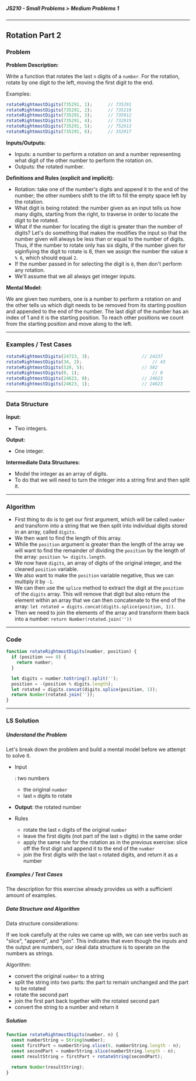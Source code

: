 ##### JS210 - Small Problems > Medium Problems 1

---

## Rotation Part 2

### Problem

**Problem Description:**

Write a function that rotates the last `n` digits of a `number`. For the rotation, rotate by one digit to the left, moving the first digit to the end.  

Examples:

```javascript
rotateRightmostDigits(735291, 1);      // 735291
rotateRightmostDigits(735291, 2);      // 735219
rotateRightmostDigits(735291, 3);      // 735912
rotateRightmostDigits(735291, 4);      // 732915
rotateRightmostDigits(735291, 5);      // 752913
rotateRightmostDigits(735291, 6);      // 352917
```

**Inputs/Outputs:**

* Inputs: a number to perform a rotation on and a number representing what digit of the other number to perform the rotation on.
* Outputs: the rotated number.

**Definitions and Rules (explicit and implicit):**

* Rotation: take one of the number's digits and append it to the end of the number; the other numbers shift to the lift to fill the empty space left by the rotation.
* What digit is being rotated: the number given as an input tells us how many digits, starting from the right, to traverse in order to locate the digit to be rotated.
* What if the number for locating the digit is greater than the number of digits? Let's do something that makes the modifies the input so that the number given will always be less than or equal to the number of digits. Thus, if the number to rotate only has six digits, if the number given for siginfiying the digit to rotate is 8, then we assign the number the value `8 % 6`, which should equal `2`.
* If the number passed in for selecting the digit is `0`, then don't perform any rotation.
* We'll assume that we all always get integer inputs.

**Mental Model:**

We are given two numbers, one is a number to perform a rotation on and the other tells us which digit needs to be removed from its starting position and appended to the end of the number. The last digit of the number has an index of 1 and it is the starting position. To reach other positions we count from the starting position and move along to the left.

---

### Examples / Test Cases

```javascript
rotateRightmostDigits(24723, 3);					// 24237
rotateRightmostDigits(34, 2);							// 43
rotateRightmostDigits(528, 5);						// 582
rotateRightmostDigits(0, 1);							// 0
rotateRightmostDigits(24623, 0);					// 24623
rotateRightmostDigits(24623, 1);					// 24623
```

---

### Data Structure

**Input:**

* Two integers.

**Output:**

* One integer.

**Intermediate Data Structures:**

* Model the integer as an array of digits.
* To do that we will need to turn the integer into a string first and then split it.

---

### Algorithm

* First thing to do is to get our first argument, which will be called `number` and transform into a string that we then split into individual digits stored in an array, called `digits`.
* We then want to find the length of this array.
* While the `position` argument is greater than the length of the array we will want to find the remainder of dividing the `position` by the length of the array: `position %= digits.length`.
* We now have `digits`, an array of digits of the original integer, and the cleaned `position` variable.
* We also want to make the `position` variable negative, thus we can multiply it by `-1`.
* We can then use the `splice` method to extract the digit at the `position` of the `digits` array. This will remove that digit but also return the element within an array that we can then concatenate to the end of the array: `let rotated = digits.concat(digits.splice(position, 1))`.
* Then we need to join the elements of the array and transform them back into a number: `return Number(rotated.join(''))`

---

### Code

```javascript
function rotateRightmostDigits(number, position) {
  if (position === 0) {
    return number;
  }

  let digits = number.toString().split('');
  position = -(position % digits.length);
  let rotated = digits.concat(digits.splice(position, 1));
  return Number(rotated.join(''));
}
```

---

### LS Solution

##### Understand the Problem

Let's break down the problem and build a mental model before we attempt to solve it.

- Input

  : two numbers

  - the original `number`
  - last `n` digits to rotate

- **Output**: the rotated number

- Rules

  - rotate the last `n` digits of the original `number`
  - leave the first digits (not part of the last `n` digits) in the same order
  - apply the same rule for the rotation as in the previous exercise: slice off the first digit and append it to the end of the `number`
  - join the first digits with the last `n` rotated digits, and return it as a number

##### Examples / Test Cases

The description for this exercise already provides us with a sufficient amount of examples.

##### Data Structure and Algorithm

Data structure considerations:

If we look carefully at the rules we came up with, we can see verbs such as "slice", "append", and "join". This indicates that even though the inputs and the output are numbers, our ideal data structure is to operate on the numbers as strings.

Algorithm:

- convert the original `number` to a string
- split the string into two parts: the part to remain unchanged and the part to be rotated
- rotate the second part
- join the first part back together with the rotated second part
- convert the string to a number and return it

##### Solution

```javascript
function rotateRightmostDigits(number, n) {
  const numberString = String(number);
  const firstPart = numberString.slice(0, numberString.length - n);
  const secondPart = numberString.slice(numberString.length - n);
  const resultString = firstPart + rotateString(secondPart);
  
  return Number(resultString);
}
```

